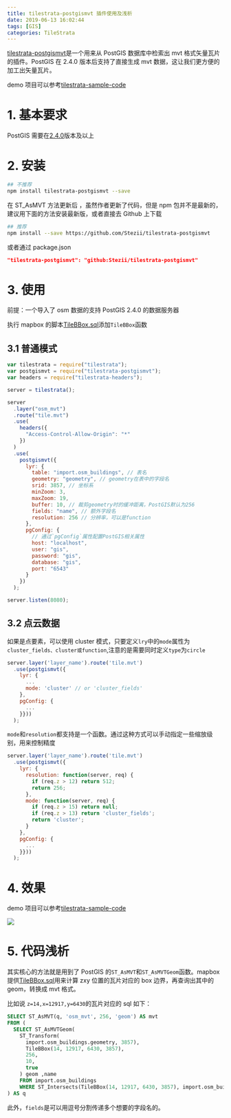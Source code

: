 ```yaml
---
title: tilestrata-postgismvt 插件使用及浅析
date: 2019-06-13 16:02:44
tags: [GIS]
categories: TileStrata
---
```


[tilestrata-postgismvt](https://github.com/Stezii/tilestrata-postgismvt)是一个用来从 PostGIS 数据库中检索出 mvt 格式矢量瓦片的插件。PostGIS 在 2.4.0 版本后支持了直接生成 mvt 数据，这让我们更方便的加工出矢量瓦片。

<!--more-->

demo 项目可以参考[tilestrata-sample-code](https://github.com/zzcyrus/tilestrata-sample-code)

# 1. 基本要求

PostGIS 需要在[2.4.0](https://postgis.net/2017/09/30/postgis-2.4.0/)版本及以上

# 2. 安装

```bash
## 不推荐
npm install tilestrata-postgismvt --save
```

在 ST_AsMVT 方法更新后 ，虽然作者更新了代码，但是 npm 包并不是最新的，建议用下面的方法安装最新版，或者直接去 Github 上下载

```bash
## 推荐
npm install --save https://github.com/Stezii/tilestrata-postgismvt
```

或者通过 package.json

```json
"tilestrata-postgismvt": "github:Stezii/tilestrata-postgismvt"
```

# 3. 使用

前提：一个导入了 osm 数据的支持 PostGIS 2.4.0 的数据服务器

执行 mapbox 的脚本[TileBBox.sql](https://github.com/mapbox/postgis-vt-util/blob/master/src/TileBBox.sql)添加`TileBBox`函数

## 3.1 普通模式

```js
var tilestrata = require("tilestrata");
var postgismvt = require("tilestrata-postgismvt");
var headers = require("tilestrata-headers");

server = tilestrata();

server
  .layer("osm_mvt")
  .route("tile.mvt")
  .use(
    headers({
      "Access-Control-Allow-Origin": "*"
    })
  )
  .use(
    postgismvt({
      lyr: {
        table: "import.osm_buildings", // 表名
        geometry: "geometry", // geometry在表中的字段名
        srid: 3857, // 坐标系
        minZoom: 3,
        maxZoom: 19,
        buffer: 10, // 裁剪geometry时的缓冲距离，PostGIS默认为256
        fields: "name", // 额外字段名
        resolution: 256 // 分辨率，可以是function
      },
      pgConfig: {
        // 通过`pgConfig`属性配置PostGIS相关属性
        host: "localhost",
        user: "gis",
        password: "gis",
        database: "gis",
        port: "6543"
      }
    })
  );

server.listen(8080);
```

## 3.2 点云数据

如果是点要素，可以使用 cluster 模式，只要定义`lry`中的`mode`属性为`cluster_fields、cluster或function`,注意的是需要同时定义`type`为`circle`

```js
server.layer('layer_name').route('tile.mvt')
  .use(postgismvt({
    lyr: {
      ...
      mode: 'cluster' // or 'cluster_fields'
    },
    pgConfig: {
      ...
    }}))
  );
```

`mode`和`resolution`都支持是一个函数。通过这种方式可以手动指定一些缩放级别，用来控制精度

```js
server.layer('layer_name').route('tile.mvt')
  .use(postgismvt({
    lyr: {
      resolution: function(server, req) {
        if (req.z > 12) return 512;
        return 256;
      },
      mode: function(server, req) {
        if (req.z > 15) return null;
        if (req.z > 13) return 'cluster_fields';
        return 'cluster';
      }
    },
    pgConfig: {
      ...
    }}))
  );
```

# 4. 效果

demo 项目可以参考[tilestrata-sample-code](https://github.com/zzcyrus/tilestrata-sample-code)

![](http://blog-img-1255388623.cossh.myqcloud.com/tilestrata-postgismvt20190606111135.png)

# 5. 代码浅析

其实核心的方法就是用到了 PostGIS 的`ST_AsMVT`和`ST_AsMVTGeom`函数。mapbox 提供[TileBBox.sql](https://github.com/mapbox/postgis-vt-util/blob/master/src/TileBBox.sql)用来计算 zxy 位置的瓦片对应的 box 边界，再查询出其中的 geom，转换成 mvt 格式。

比如说 `z=14,x=12917,y=6430`的瓦片对应的 sql 如下：

```sql
SELECT ST_AsMVT(q, 'osm_mvt', 256, 'geom') AS mvt
FROM (
  SELECT ST_AsMVTGeom(
    ST_Transform(
	  import.osm_buildings.geometry, 3857),
	  TileBBox(14, 12917, 6430, 3857),
	  256,
	  10,
      true
	) geom ,name
    FROM import.osm_buildings
    WHERE ST_Intersects(TileBBox(14, 12917, 6430, 3857), import.osm_buildings.geometry)
) AS q
```

此外，`fields`是可以用逗号分割传递多个想要的字段名的。
